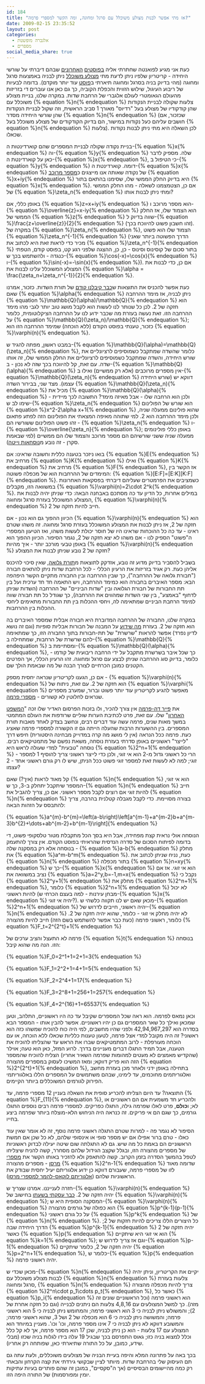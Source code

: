 ```yaml
---
id: 184
title: "אז מתי אפשר לבנות מצולע משוכלל עם סרגל ומחוגה, ומה הקשר למספרי פרמה?"
date: 2009-02-15 23:35:52
layout: post
categories: 
  - אלגברה מופשטת
  - מספרים
social_media_share: true
---
```

כעת אני מגיע לפואנטה שחתרתי אליה <a href="http://www.gadial.net/2009/02/04/roots_of_unity/">בפוסטים</a> <a href="http://www.gadial.net/2009/02/12/roots_of_unity_group/">האחרונים</a> שבהם דיברתי על שורשי היחידה - קריטריון שלפיו ניתן לדעת מתי <a href="http://he.wikipedia.org/wiki/%D7%9E%D7%A6%D7%95%D7%9C%D7%A2_%D7%9E%D7%A9%D7%95%D7%9B%D7%9C%D7%9C">מצולע משוכלל</a> ניתן לבניה באמצעות סרגל ומחוגה (מהי בדיוק בניה בסרגל ומחוגה תיארתי ב<a href="http://www.gadial.net/2008/12/23/straightedge_and_compas_constructions/">פוסט</a> עוד יותר מוקדם). בדומה לבעיות של ריבוע העיגול, שילוש הזווית והכפלת הקוביה, כך גם כאן אנו עוברים די בזריזות מהעולם הגאומטרי לעולם אלגברי של הרחבת שדות. במקרה שלנו, בניית מצולע משוכלל עם {% equation %}n{% endequation %} צלעות שקולה לבניית הנקודות שהן קודקודיו של מצולע בעל "רדיוס" מאורך 1 סביב הראשית, וזה שקול לבניית הנקודות שהן שורשי היחידה מסדר {% equation %}n{% endequation %} (שכזכור, אם חושבים עליהם כעל נקודות במישור, הם בדיוק הקודקודים של מצולע משוכלל בעל {% equation %}n{% endequation %} צלעות). לכן השאלה היא מתי ניתן לבנות נקודות שכאלו.

בניית נקודה שקולה לבניית המספרים שהם קוארדינטות ה-{% equation %}x{% endequation %} וה-{% equation %}y{% endequation %} שלה. מספיק לדבר כאן על קוארדינטת ה-{% equation %}x{% endequation %}, כי הטיפול ב-{% equation %}y{% endequation %} דומה. קוארדינטת ה-{% equation %}x{% endequation %} של נקודה שאותה אנו מייצגים כ<a href="http://he.wikipedia.org/wiki/%D7%9E%D7%A1%D7%A4%D7%A8_%D7%9E%D7%A8%D7%95%D7%9B%D7%91">מספר מרוכב</a> {% equation %}x+iy{% endequation %} היא בדיוק החלק הממשי שלו, שסימנו בהתאם בתור {% equation %}x{% endequation %}. אם כן, הצטמצמנו לשאלה - מהו החלק הממשי של {% equation %}\zeta_n{% endequation %} ומתי ניתן לבנות אותו?

באופן כללי, אם {% equation %}z=x+iy{% endequation %} הוא מספר מרוכב ו-{% equation %}\overline{z}=x-iy{% endequation %} הוא הצמוד שלו, אז החלק הממשי של {% equation %}z{% endequation %} שווה בדיוק ל-{% equation %}\frac{z+\overline{z}}{2}{% endequation %} (זהו חשבון פשוט להיווכח בכך). במקרה של {% equation %}\zeta_n{% endequation %}, הצמוד שלו הוא פשוט {% equation %}\zeta_n^{-1}{% endequation %} (הדרך הפשוטה ביותר שאני מכיר כדי לראות זאת היא לכתוב את {% equation %}\zeta_n^{-1}{% endequation %} בתור סכום של קוסינוס וסינוס - כן, כן, ההצגה שלפני רגע קט, בפוסט קודם, הטפתי כנגדה - ולהשתמש בכך ש-{% equation %}\cos(-x)=\cos(x){% endequation %} ו-{% equation %}\sin(-x)=-\sin(x){% endequation %}). אם כן, כדי לבנות את המצולע המשוכלל עלינו לבנות את {% equation %}\alpha = \frac{\zeta_n+\zeta_n^{-1}}{2}{% endequation %}.

כעת אפשר להכניס את התוצאות ש<a href="http://www.gadial.net/2009/01/28/field_extensions_extended/">כבר קיבלנו קודם</a> של תורת השדות. כזכור, אמרנו שאם {% equation %}\alpha{% endequation %} ניתן לבניה, אז מימד ההרחבה {% equation %}\mathbb{Q}(\alpha)/\mathbb{Q}{% endequation %} הוא חזקה של 2. לכן כל שנותר לנו לעשות הוא לקבל מושג טוב יותר לגבי מהו מימד ההרחבה הזו. זאת נעשה בעזרת מה שכבר ידוע לנו על ההרחבה הציקלוטומית, כלומר על {% equation %}\mathbb{Q}(\zeta_n)/\mathbb{Q}{% endequation %}; כזכור, טענתי בפוסט הקודם (ללא הוכחה) שמימד ההרחבה הזו הוא {% equation %}\varphi(n){% endequation %}.

במבט ראשון, מפתה להגיד ש-{% equation %}\mathbb{Q}(\alpha)=\mathbb{Q}(\zeta_n){% endequation %}, כלומר שהשדה שמתקבל כשמוסיפים לרציונליים את שורש היחידה, והשדה שמתקבל כשמוסיפים לרציונליים את החלק הממשי שלו, זה אותו שדה. עם זאת, קל להיווכח בכך שזה לא נכון - ב-{% equation %}\mathbb{Q}(\alpha){% endequation %} אין מספרים מרוכבים (אלא רק ממשיים) ואילו ב-{% equation %}\mathbb{Q}(\zeta_n){% endequation %} דווקא יש (שורש היחידה עצמו). מצד שני, בבירור השדה {% equation %}\mathbb{Q}(\zeta_n){% endequation %} מכיל את {% equation %}\mathbb{Q}(\alpha){% endequation %} ולכן הוא הרחבה שלו - אבל מאיזה מימד? התשובה לכך מיידית - שימו לב ש-{% equation %}\zeta_n{% endequation %} הוא שורש של הפולינום {% equation %}x^2-2\alpha x+1{% endequation %} שהוא פולינום ממעלה שניה, ולכן מימד ההרחבה הוא 2. למי שתוהה מאיפה המצאתי את הפולינום הזה לפתע פתאום - זהו פשוט הפולינום ששורשיו הם {% equation %}\zeta_n{% endequation %} ו-{% equation %}\overline{\zeta_n}{% endequation %}; באופן כללי פולינומים ממעלה שניה ששני שורשיהם הם מספר מרוכב והצמוד שלו הם ממשיים (למי שבאמת סקרן - זה נובע מ<a href="http://en.wikipedia.org/wiki/Vi%C3%A8te%27s_formulas">נוסחאות וייטה</a>).

בואו ניזכר בטענה כללית וחשובה שראינו: אם {% equation %}E{% endequation %} מרחיב את {% equation %}K{% endequation %} ואילו {% equation %}K{% endequation %} מרחיב את {% equation %}F{% endequation %}, אז הקשר בין המימדים של ההרחבות הוא של מכפלה פשוטה: {% equation %}[E:F]=[E:K][K:F]{% endequation %}. כשמציבים את הפרמטרים שעליהם דיברתי בפסקאות האחרונות במשוואה הזו, מקבלים {% equation %}\varphi(n)=2\cdot 2^k{% endequation %}. במילים אחרות, כל הדיון עד כה מסתכם באבחנה הבאה: כדי שניתן יהיה לבנות את המצולע המשוכלל בעזרת סרגל ומחוגה, {% equation %}\varphi(n){% endequation %} חייב להיות חזקה של 2.

הכיוון ההפוך גם הוא נכון - אם {% equation %}\varphi(n){% endequation %} הוא חזקה של 2, אז ניתן לבנות את המצולע המשוכלל בעזרת סרגל ומחוגה. זה משהו שטרם ראינו - עד כה כל ההוכחות שראינו היו של חוסר יכולת לעשות משהו, ואז הטיעון המספרי ה"פשוט" הספיק לנו - אם משהו לא יצא חזקה של 2, נגמר הסיפור. הכיוון ההפוך הוא באופן טבעי מורכב יותר - איך מהיות {% equation %}\varphi(n){% endequation %} חזקה של 2 נובע שניתן לבנות את המצולע?

בשביל להסביר בדיוק מדוע זה נובע, אזדקק לתוצאות מ<a href="http://he.wikipedia.org/wiki/%D7%AA%D7%95%D7%A8%D7%AA_%D7%92%D7%9C%D7%95%D7%90%D7%94">תורת גלואה</a>, שאין סיכוי להיכנס אליהן כעת. רק אגיד בזריזות את הרעיון הכללי - לכל הרחבת שדות ניתן להתאים חבורה ("חבורת גלואה של ההרחבה"), כך שבין ההרחבה ובין החבורה מתקיים הקשר היפהפה הבא: מספר האיברים בחבורה הוא כמימד ההרחבה, ויש התאמה חד חד ערכית ועל בין תת החבורות של חבורת הגלואה ובין "שדות הביניים" של ההרחבה (השדות שניתן לדחוף "באמצע", בין שני השדות שמהווים את ההרחבה), כך שגודל כל תת חבורה שווה למימד הרחבת הביניים שמתאימה לה, ויחסי ההכלות בין תת החבורות מתאימים ליחסי ההכלות בין ההרחבות.

במקרה שלנו, החבורה של ההרחבה המדוברת היא חבורה אבלית שמספר האיברים בה הוא חזקה של 2. בעזרת <a href="http://he.wikipedia.org/wiki/%D7%9E%D7%A9%D7%A4%D7%98_%D7%94%D7%9E%D7%99%D7%95%D7%9F_%D7%9C%D7%97%D7%91%D7%95%D7%A8%D7%95%D7%AA_%D7%90%D7%91%D7%9C%D7%99%D7%95%D7%AA_%D7%A0%D7%95%D7%A6%D7%A8%D7%95%D7%AA_%D7%A1%D7%95%D7%A4%D7%99%D7%AA#.D7.9E.D7.A9.D7.A4.D7.98_.D7.94.D7.9E.D7.99.D7.95.D7.9F">מה שידוע</a> על המבנה של חבורות אבליות סופיות (וגם זה נושא לדיון נפרד) אפשר להראות "שרשרת" של תת-חבורות בתוך החבורה הזו, כך שמתאימה להם שרשרת של הרחבות, שמתחילה ב-{% equation %}\mathbb{Q}{% endequation %} ומסתיימת ב-{% equation %}\mathbb{Q}(\alpha){% endequation %}, כך שכל איבר בשרשרת מתקבל על ידי הרחבה ריבועית של קודמו - כלומר, בדיוק סוג ההרחבה שניתן לבצע עם סרגל ומחוגה. זהו הרעיון הכללי, אך הפרטים הקטנים כמובן הכרחיים לצורך הבנה של מה שבאמת הולך שם.

אם כן, הגענו לקריטריון שנראה יחסית מספק - {% equation %}\varphi(n){% endequation %} הוא חזקה של 2. עם זאת, ניתוח של {% equation %}\varphi{% endequation %} מאפשר להגיע לקריטריון עוד יותר פשוט וברור, שמערב מספרים שנראים לחלוטין לא קשורים - <a href="http://he.wikipedia.org/wiki/%D7%9E%D7%A1%D7%A4%D7%A8_%D7%A4%D7%A8%D7%9E%D7%94">מספרי פרמה</a>.

את <a href="http://he.wikipedia.org/wiki/%D7%A4%D7%99%D7%99%D7%A8_%D7%93%D7%94_%D7%A4%D7%A8%D7%9E%D7%94">פייר דה-פרמה</a> אין צורך להכיר, ולו בזכות הפרסום האדיר שלו זכה "<a href="http://he.wikipedia.org/wiki/%D7%94%D7%9E%D7%A9%D7%A4%D7%98_%D7%94%D7%90%D7%97%D7%A8%D7%95%D7%9F_%D7%A9%D7%9C_%D7%A4%D7%A8%D7%9E%D7%94">המשפט האחרון</a>" שלו. עם זאת, פרט לכתיבת הערות שוליים שרודפות את העולם המתמטי במשך מאות שנים, פרמה עשה עוד דברים רבים, ונחשב בצדק לאחד מאבות תורת המספרים. בין ההשערות הרבות שהעלה הייתה גם זו הקשורה למספרי פרמה שאציג כעת. פרמה ככל הנראה (אין לי מושג מה קרה במדוייק מבחינה היסטורית) חיפש דרך "לייצר" ראשוניים באופן סדרתי בעזרת נוסחה, משאת נפשם של מתמטיקאים רבים. נוסחה "טבעית" למדי שעולה לראש היא {% equation %}2^n+1{% endequation %} - הרי כל ראשוני גדול מ-2 הוא אי זוגי, ולכן כדי לייצר ראשוני צריך להוסיף 1 למספר זוגי; למה לא לעשות זאת למספר זוגי פשוט ככל הניתן, שיש לו רק גורם ראשוני אחד - 2 עצמו?

קל מאוד לראות (איך?) שאם {% equation %}n{% endequation %} הוא אי זוגי, המספר שיתקבל יתחלק ב-3, כך ש-{% equation %}n{% endequation %} חייב להיות זוגי אם רוצים לקבל מספר ראשוני. אם כן, צריך להגביל את {% equation %}n{% endequation %} בצורה מסויימת. כדי לקבל מגבלה קטלנית בהרבה, צריך להתבסס על הזהות הבאה:

{% equation %}a^{m}-b^{m}=\left(a-b\right)\left[a^{m-1}+a^{m-2}b+a^{m-3}b^{2}+\dots+ab^{m-2}+b^{m-1}\right]{% endequation %}

הנוסחה אולי נראית קצת מפחידה, אבל היא בסך הכל מתקבלת מטור טלסקופי פשוט, די בדומה לפיתוח הסכום של סדרה הנדסית שהראיתי בפוסט הקודם. אין צורך להתעמק בנוסחה אלא רק במסקנה שלה - {% equation %}a-b{% endequation %} מחלק את {% equation %}a^m-b^m{% endequation %}. כעת, נניח שניתן לכתוב את {% equation %}n{% endequation %} בתור מכפלה {% equation %}n=xy{% endequation %} כך ש-{% equation %}x{% endequation %} הוא אי זוגי. אז אם נציב במשוואה את {% equation %}a=2^y,b=-1,m=x{% endequation %} נקבל כי {% equation %}2^y+1{% endequation %} מחלק את {% equation %}2^n+1{% endequation %}, כלומר {% equation %}2^n+1{% endequation %} לא יכול להיות ראשוני (מבחן עירנות - למה בעצם הכרחי ש-{% equation %}x{% endequation %} יהיה אי זוגי?). מכאן שאם יש לנו תקווה כלשהי ש-{% equation %}2^n+1{% endequation %} יהיה ראשוני, חייבים לדרוש של-{% equation %}n{% endequation %} לא יהיה מחלק אי זוגי - כלומר, שהוא יהיה חזקה של 2. כלומר, ראשוני פרמה (כעת כבר אפשר להשתמש בשם הזה) חייב להיות מהצורה {% equation %}F_t=2^{2^t}+1{% endequation %}

פרמה לא התעצל והציב ערכים של {% equation %}t{% endequation %} בנוסחה הזו. הנה מה שהוא קיבל:

{% equation %}F_0=2^1+1=2+1=3{% endequation %}

{% equation %}F_1=2^2+1=4+1=5{% endequation %}

{% equation %}F_2=2^4+1=17{% endequation %}

{% equation %}F_3=2^8+1=256+1=257{% endequation %}

{% equation %}F_4=2^{16}+1=65537{% endequation %}

וכאן נמאס לפרמה. הוא ראה שכל המספרים שקיבל עד כה היו ראשוניים, התלהב, וטען שמכאן ואילך כל שאר המספרים גם כן יהיו ראשוניים. אפשר להבין אותו - המספר הבא בסדרה הוא 42,94,967,297 ולפני שהיו מחשבים, למי היה כוח להוכיח שמשהו כזה הוא ראשוני? זה היה מקובל למדי אצל פרמה, לטעון טענות כלליות שכאלו ללא הוכחה, או עם הוכחה מעורפלת - לרוב המתמטיקאים שברו את הראש עד שהצליחו להוכיח את הטענה, אבל תמיד התגלו דברים מעניינים בדרך. לרוע המזל, כאן הוא טעה; אוילר (שהקדיש מאמצים לא מעטים למהומות שפרמה השאיר אחריו) הצליח להוכיח שהמספר הזה הוא פריק דווקא; ומאז המשיכו לעסוק במספרים מהצורה {% equation %}2^{2^t}+1{% endequation %}, בתחילה באופן ידני ולאחר מכן בעזרת מחשב ואלגוריתמים מחוכמים, עד לימינו, שבהם משתמשים על המספרים הללו באלגוריתמי הפירוק לגורמים המשוכללים ביותר הקיימים.

התוצאה? עד היום הצליחו להכריע סופית את השאלה בעניין 12 מספרי פרמה, עד {% equation %}F_{11}{% endequation %}, ולהכריע חד משמעית אם הם ראשוניים או לא; ו<strong>כולם</strong>, פרט לאלו שפרמה גילה, התגלו כפריקים. למספרי פרמה רבים נוספים התגלו גורמים, כך שגם הם אי פריקים. זה כנראה היה הניחוש הלא-מוצלח ביותר שפרמה ביצע בחייו.

הסיפור לא נגמר פה - למרות שטרם התגלה ראשוני פרמה נוסף, זה לא אומר שאין עוד כאלו - טרם ברור אפילו אם יש מספר סופי או אינסופי שלהם, לא כל שכן אם חמשת הראשוניים הם באמת כל מה שיש. גם לא התגלתה שום שיטה יעילה לבדוק ראשוניות של מספרים מהצורה הזו, ובגלל שקצב הגידול שלהם מסחרר, קשה להניח שיצליחו לטפל בהמשך הסדרה בזמן הקרוב. קשה להתאפק ולא להזכיר באותו הקשר את <a href="http://he.wikipedia.org/wiki/%D7%9E%D7%A1%D7%A4%D7%A8_%D7%9E%D7%A8%D7%A1%D7%9F">מספרי מרסן</a> - מספרים מהצורה {% equation %}2^n-1{% endequation %} שדומה מאוד לזו של מספרי פרמה, שעבורם דווקא כן ידוע אלגוריתם יעיל יחסית שבודק את הראשוניות שלהם (<a href="http://he.wikipedia.org/wiki/%D7%9E%D7%91%D7%97%D7%9F_%D7%9C%D7%95%D7%A7%D7%90%D7%A1-%D7%9C%D7%94%D7%9E%D7%A8_%D7%9C%D7%9E%D7%A1%D7%A4%D7%A8%D7%99_%D7%9E%D7%A8%D7%A1%D7%9F">אלגוריתם לוקאס-להמר למספרי מרסן</a>).

חזרה לענייננו. אמרנו שצריך ש-{% equation %}\varphi(n){% endequation %} יהיה חזקה של 2. <a href="http://www.gadial.net/2008/10/04/euler_project_riddle_solution/">כבר עסקתי בשעתו</a> בחישוב של {% equation %}\varphi(n){% endequation %}; המסקנה הסופית היא ש-{% equation %}\varphi(n){% endequation %} הוא כפולה של גורמים מהצורה {% equation %}p^{k-1}(p-1){% endequation %} על כל גורם ראשוני {% equation %}p^k{% endequation %} של {% equation %}n{% endequation %}. כל היצורים הללו צריכים להיות חזקות של 2; הדרך היחידה שבה {% equation %}p^{k-1}{% endequation %} יהיה חזקה של 2 כאשר {% equation %}p{% endequation %} הוא אי זוגי היא שיתקיים {% equation %}k=1{% endequation %}; וגם אז צריך לדרוש ש-{% equation %}p-1{% endequation %} יהיה חזקה של 2, כלומר שיתקיים {% equation %}p=2^n+1{% endequation %}, כלומר ש-{% equation %}p{% endequation %} יהיה ראשוני פרמה.

מכאן שכדי ש-{% equation %}n{% endequation %} יקיים את הקריטריון, וניתן יהיה לבנות מצולע משוכלל עם {% equation %}n{% endequation %} צלעות בעזרת סרגל ומחוגה, {% equation %}n{% endequation %} צריך להיות מכפלה מהצורה {% equation %}2^n\cdot p_1\cdots p_t{% endequation %}, כאשר כל {% equation %}p_i{% endequation %} הוא ראשוני פרמה (וכל הראשוניים שונים זה מזה). כך למשל המצולעים עם 4,8,16 צלעות הם ניתנים לבנייה (וגם כל חזקה אחרת של 2); והמשולש ניתן לבניה כי 3 הוא ראשוני פרמה; והמחומש ניתן לבניה כי 5 הוא ראשוני פרמה; והמשושה ניתן לבניה כי 6 הוא מכפלה של 2 ושל 3, שהוא ראשוני פרמה; והמשובע דווקא לא ניתן לבניה כי 7 אינו מספר פרמה, וכו' וכו'. מעניין במיוחד הוא המצולע עם 17 צלעות - הוא כן ניתן לבניה, שכן 17 הוא מספר פרמה, אך לא קל כלל וכלל למצוא בניה כזו; גאוס התפרסם בכך שבגיל 19 עלה בידו לגלות בניה שכזו (מבלי שידע, כמובן, על כל התורה שתיארתי כאן, שפותחה רק אחריו).

בכך באה על פתרונה המלא והיפה בעיית הבניה של מצולעים משוכללים, ולעת עתה גם תם העיסוק שלי בהרחבת שדות. מיותר לציין שבקושי גירדתי את קצה הקרחון והבאתי רק כמה מהיישומים הבסיסיים (אך ה"סקסיים", במובן זה שהם פותרים בעיות עתיקות יומין ומפורסמות) של התורה היפה הזו.
